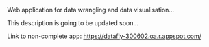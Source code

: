 Web application for data wrangling and data visualisation...

This description is going to be updated soon...

Link to non-complete app: https://datafly-300602.oa.r.appspot.com/
